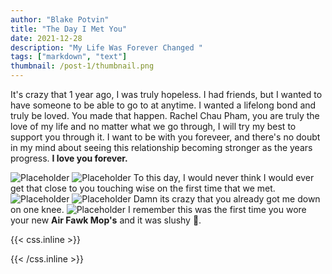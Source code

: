 ```yaml
---
author: "Blake Potvin"
title: "The Day I Met You"
date: 2021-12-28
description: "My Life Was Forever Changed "
tags: ["markdown", "text"]
thumbnail: /post-1/thumbnail.png
---
```


It's crazy that 1 year ago, I was truly hopeless. I had friends, but I wanted to have someone to be able to go to at anytime. I wanted a lifelong bond and truly be loved. You made that happen. Rachel Chau Pham, you are truly the love of my life and no matter what we go through, I will try my best to support you through it. I want to be with you foreveer, and there's no doubt in my mind about seeing this relationship becoming stronger as the years progress. **I love you forever.**

![Placeholder](/post-1/1.png)
![Placeholder](/post-1/2.png)
To this day, I would never think I would ever get that close to you touching wise on the first time that we met.
![Placeholder](/post-1/3.png)
![Placeholder](/post-1/4.png)
Damn its crazy that you already got me down on one knee.
![Placeholder](/post-1/5.png)
I remember this was the first time you wore your new **Air Fawk Mop's** and it was slushy 🥲.

{{< css.inline >}}

<style>
.canon { background: white; width: 100%; height: auto; }
</style>

{{< /css.inline >}}
